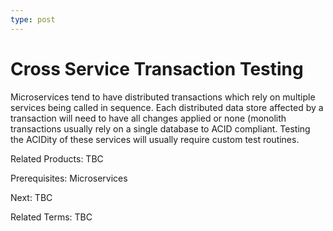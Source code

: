 ```yaml
---
type: post
---
```

# Cross Service Transaction Testing
Microservices tend to have distributed transactions which rely on multiple services being called in sequence. Each distributed data store affected by a transaction will need to have all changes applied or none (monolith transactions usually rely on a single database to ACID compliant. Testing the ACIDity of these services will usually require custom test routines.

Related Products: TBC

Prerequisites: Microservices

Next: TBC

Related Terms: TBC
